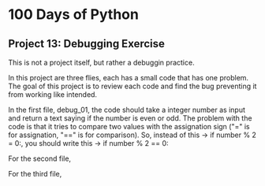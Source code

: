 # 100 Days of Python
## Project 13: Debugging Exercise

This is not a project itself, but rather a debuggin practice.

In this project are three flies, each has a small code that has one problem. The goal of this project is to review each code and find the bug preventing it from working like intended.

In the first file, debug_01, the code should take a integer number as input and return a text saying if the number is even or odd.
The problem with the code is that it tries to compare two values with the assignation sign ("=" is for assignation, "==" is for comparison).
So, instead of this -> if number % 2 = 0:, you should write this -> if number % 2 == 0:

For the second file, 


For the third file, 


